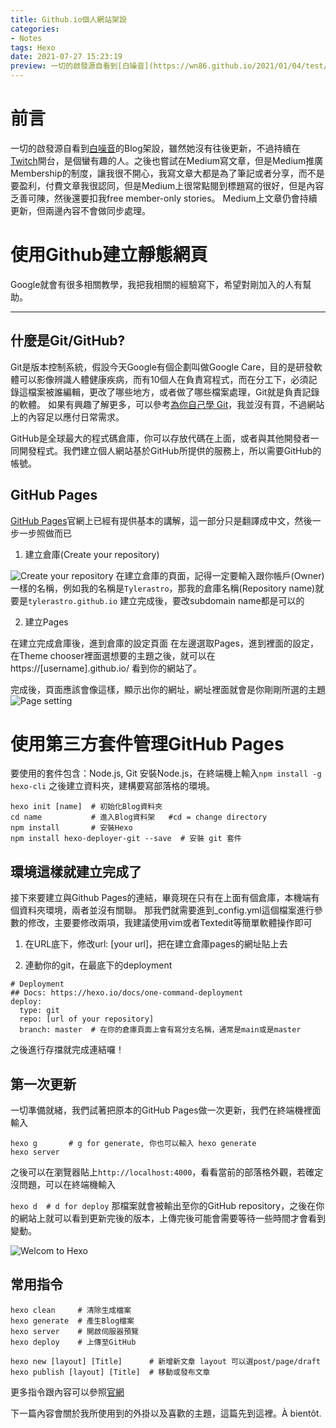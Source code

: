 ```yaml
---
title: Github.io個人網站架設
categories:
- Notes
tags: Hexo
date: 2021-07-27 15:23:19
preview: 一切的啟發源自看到[白噪音](https://wn86.github.io/2021/01/04/test/#more)的Blog架設，雖然她沒有往後更新，不過持續在[Twitch](https://www.twitch.tv/cantbackdown86)開台，是個蠻有趣的人。之後也嘗試在Medium寫文章，但是Medium推廣Membership的制度，讓我很不開心，我寫文章大都是為了筆記或者分享，而不是要盈利，付費文章我很認同，但是Medium上很常點閱到標題寫的很好，但是內容乏善可陳，然後還要扣我free member-only stories。
---
```



# 前言

一切的啟發源自看到[白噪音](https://wn86.github.io/2021/01/04/test/#more)的Blog架設，雖然她沒有往後更新，不過持續在[Twitch](https://www.twitch.tv/cantbackdown86)開台，是個蠻有趣的人。之後也嘗試在Medium寫文章，但是Medium推廣Membership的制度，讓我很不開心，我寫文章大都是為了筆記或者分享，而不是要盈利，付費文章我很認同，但是Medium上很常點閱到標題寫的很好，但是內容乏善可陳，然後還要扣我free member-only stories。
Medium上文章仍會持續更新，但兩邊內容不會做同步處理。


<!--more-->

# 使用Github建立靜態網頁

Google就會有很多相關教學，我把我相關的經驗寫下，希望對剛加入的人有幫助。

---

## 什麼是Git/GitHub?

Git是版本控制系統，假設今天Google有個企劃叫做Google Care，目的是研發軟體可以影像辨識人體健康疾病，而有10個人在負責寫程式，而在分工下，必須記錄這檔案被誰編輯，更改了哪些地方，或者做了哪些檔案處理，Git就是負責記錄的軟體。
如果有興趣了解更多，可以參考[為你自己學 Git](https://gitbook.tw)，我並沒有買，不過網站上的內容足以應付日常需求。



GitHub是全球最大的程式碼倉庫，你可以存放代碼在上面，或者與其他開發者一同開發程式。我們建立個人網站基於GitHub所提供的服務上，所以需要GitHub的帳號。

## GitHub Pages

[GitHub Pages](https://pages.github.com)官網上已經有提供基本的講解，這一部分只是翻譯成中文，然後一步一步照做而已

1. 建立倉庫(Create your repository)

![Create your repository](Create.png)
在建立倉庫的頁面，記得一定要輸入跟你帳戶(Owner)一樣的名稱，例如我的名稱是`Tylerastro`，那我的倉庫名稱(Repository name)就要是`tylerastro.github.io`
建立完成後，要改subdomain name都是可以的

2. 建立Pages

在建立完成倉庫後，進到倉庫的設定頁面
在左邊選取Pages，進到裡面的設定，在Theme chooser裡面選想要的主題之後，就可以在https://[username].github.io/ 看到你的網站了。

完成後，頁面應該會像這樣，顯示出你的網址，網址裡面就會是你剛剛所選的主題
![Page setting](Settings.png)

# 使用第三方套件管理GitHub Pages

要使用的套件包含：Node.js, Git
安裝Node.js，在終端機上輸入`npm install -g hexo-cli`
之後建立資料夾，建構要寫部落格的環境。

```
hexo init [name]  # 初始化Blog資料夾
cd name           # 進入Blog資料架   #cd = change directory
npm install       # 安裝Hexo
npm install hexo-deployer-git --save  # 安裝 git 套件
```

環境這樣就建立完成了
---
接下來要建立與Github Pages的連結，畢竟現在只有在上面有個倉庫，本機端有個資料夾環境，兩者並沒有關聯。
那我們就需要進到_config.yml這個檔案進行參數的修改，主要要修改兩項，我建議使用vim或者Textedit等簡單軟體操作即可

1. 在URL底下，修改url: [your url]，把在建立倉庫pages的網址貼上去

2. 連動你的git，在最底下的deployment

```
# Deployment
## Docs: https://hexo.io/docs/one-command-deployment
deploy:
  type: git
  repo: [url of your repository]
  branch: master  # 在你的倉庫頁面上會有寫分支名稱，通常是main或是master
```

之後進行存擋就完成連結囉！


## 第一次更新

一切準備就緒，我們試著把原本的GitHub Pages做一次更新，我們在終端機裡面輸入
```
hexo g       # g for generate, 你也可以輸入 hexo generate
hexo server  
```
之後可以在瀏覽器貼上`http://localhost:4000`，看看當前的部落格外觀，若確定沒問題，可以在終端機輸入

`hexo d  # d for deploy`
那檔案就會被輸出至你的GitHub repository，之後在你的網站上就可以看到更新完後的版本，上傳完後可能會需要等待一些時間才會看到變動。


![Welcom to Hexo](Hexo.png)


## 常用指令

```
hexo clean     # 清除生成檔案 
hexo generate  # 產生Blog檔案
hexo server    # 開啟伺服器預覽
hexo deploy    # 上傳至GitHub

hexo new [layout] [Title]      # 新增新文章 layout 可以選post/page/draft
hexo publish [layout] [Title]  # 移動或發布文章
```
更多指令跟內容可以參照[官網](https://hexo.io/zh-tw/)

下一篇內容會關於我所使用到的外掛以及喜歡的主題，這篇先到這裡。À bientôt.


